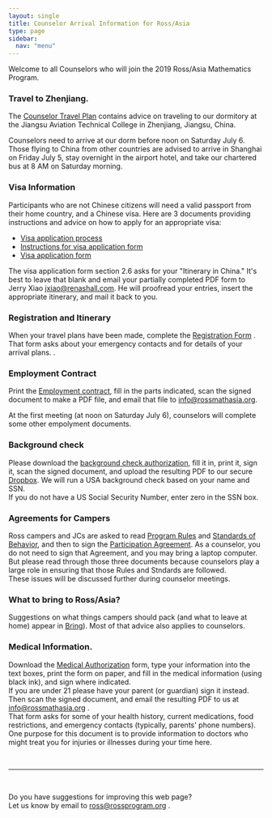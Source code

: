 ```yaml
---
layout: single
title: Counselor Arrival Information for Ross/Asia
type: page
sidebar:
  nav: "menu"
---
```


Welcome to all Counselors who will join the 2019 Ross/Asia Mathematics
Program.<br>

### Travel to Zhenjiang.
The  [Counselor Travel Plan](counselor-travel-plan.pdf) 
contains advice on traveling to our dormitory at the 
Jiangsu Aviation Technical College in Zhenjiang, Jiangsu, China.

Counselors need to arrive at our dorm before noon on Saturday July 6. 
Those flying to China from other countries are advised to arrive
in Shanghai on Friday July 5, stay overnight in the airport hotel, and
take our chartered bus at 8 AM on Saturday morning.

### Visa Information

Participants who are not Chinese citizens will need a valid passport 
from their home country, and a Chinese visa. Here are 3 documents 
providing instructions and advice on how to apply for an appropriate visa:

- [Visa application process](https://rossprogram.org/arrival/asia/visa-application-process.pdf)
- [Instructions for visa application form](https://rossprogram.org/arrival/asia/instructions-for-visa-application-form.pdf)
- [Visa application form](https://rossprogram.org/arrival/asia/visa-application-form.pdf)

The visa application form section 2.6 asks for your "Itinerary in China." 
It's best to leave that blank and email your partially completed PDF form 
to Jerry Xiao  <jxiao@renashall.com>.  He will proofread your entries, 
insert the appropriate itinerary, and mail it back to you.

### Registration and Itinerary
When your travel plans have been made, complete the 
[Registration Form](/materials/registration-asia.pdf) . 
That form asks about your emergency contacts and for
details of your arrival plans.
. 

### Employment Contract
Print the [Employment contract](/materials/employment-contract-asia.pdf), fill in the
parts indicated, scan the signed document to make a PDF file, 
and email that file to <info@rossmathasia.org>.
  
At the first meeting (at noon on Saturday July 6), counselors will
complete some other empolyment documents.

### Background check
Please download the 
[background check authorization](/materials/background-check-authorization.pdf), 
fill it in, print it, sign it, scan the signed document, 
and upload the resulting PDF to our secure 
[Dropbox](https://www.dropbox.com/request/F6TS8M14PkSG3MVUkKT1).
We will run a USA background check based on your name and SSN.  
If you do not have a US Social Security Number, enter zero in the SSN box.

### Agreements for Campers
Ross campers and JCs are asked to read
[Program Rules](/materials/program-rules-asia.pdf) and
[Standards of Behavior](/materials/standards-of-behavior-asia.pdf), 
and then to sign the 
[Participation Agreement](/materials/participation-agreement-asia.pdf). 
As a counselor, you do not need to sign that Agreement, 
and you may bring a laptop computer. 
But please read through those three documents because counselors 
play a large role in ensuring that those Rules and Stndards 
are followed.<br>
These issues will be discussed further during counselor meetings.

### What to bring to Ross/Asia? 
Suggestions on what things campers should pack (and what to leave at home) appear in 
[Bring](/materials/bring-asia.pdf)). Most of that advice also applies to counselors.

### Medical Information.  
Download the 
[Medical Authorization](/materials/medical-authorization-asia.pdf) 
form, type your information into the text boxes, 
print the form on paper, and fill in the medical information 
(using black ink), and sign where indicated.  
If you are under 21 please have your parent (or guardian) 
sign it instead. Then scan the signed document, 
and email the resulting PDF to us at <info@rossmathasia.org> . <br>
That form asks for some of your health history, current medications, 
food restrictions, and emergency contacts (typically, 
parents' phone numbers).  
One purpose for this document is to provide information to doctors 
who might treat you for injuries or illnesses during your time here.

<br><hr><br>

Do you have suggestions for improving this web page?  
Let us know by email to <ross@rossprogram.org> .

